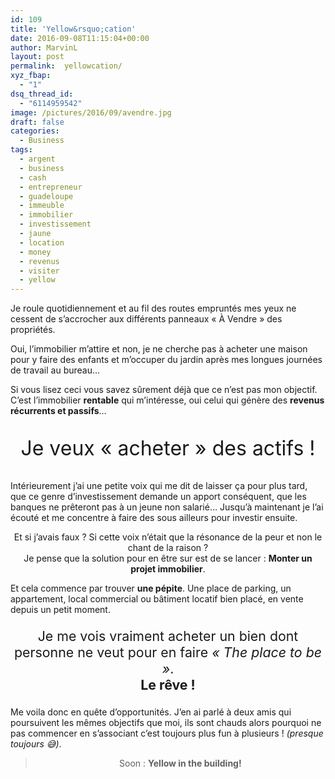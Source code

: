 ```yaml
---
id: 109
title: 'Yellow&rsquo;cation'
date: 2016-09-08T11:15:04+00:00
author: MarvinL
layout: post
permalink:  yellowcation/
xyz_fbap:
  - "1"
dsq_thread_id:
  - "6114959542"
image: /pictures/2016/09/avendre.jpg
draft: false
categories:
  - Business
tags:
  - argent
  - business
  - cash
  - entrepreneur
  - guadeloupe
  - immeuble
  - immobilier
  - investissement
  - jaune
  - location
  - money
  - revenus
  - visiter
  - yellow
---
```

Je roule quotidiennement et au fil des routes empruntés mes yeux ne cessent de s&rsquo;accrocher aux différents panneaux « À Vendre » des propriétés.
  
Oui, l&rsquo;immobilier m&rsquo;attire et non, je ne cherche pas à acheter une maison pour y faire des enfants et m&rsquo;occuper du jardin après mes longues journées de travail au bureau&#8230;
  
Si vous lisez ceci vous savez sûrement déjà que ce n&rsquo;est pas mon objectif. C&rsquo;est l&rsquo;immobilier **rentable** qui m&rsquo;intéresse, oui celui qui génère des **revenus récurrents et passifs**&#8230;

<p style="text-align: center;font-size:24pt;">
  Je veux « acheter » des actifs !
</p>

Intérieurement j&rsquo;ai une petite voix qui me dit de laisser ça pour plus tard, que ce genre d&rsquo;investissement demande un apport conséquent, que les banques ne prêteront pas à un jeune non salarié&#8230; Jusqu’à maintenant je l&rsquo;ai écouté et me concentre à faire des sous ailleurs pour investir ensuite.

<p style="text-align: center;">
  Et si j&rsquo;avais faux ? Si cette voix n&rsquo;était que la résonance de la peur et non le chant de la raison ?<br /> Je pense que la solution pour en être sur est de se lancer : <strong>Monter un projet immobilier</strong>.
</p>

Et cela commence par trouver **une pépite**. Une place de parking, un appartement, local commercial ou bâtiment locatif bien placé, en vente depuis un petit moment.

<p style="text-align: center;font-size:16pt;">
  Je me vois vraiment acheter un bien dont personne ne veut pour en faire <em>« The place to be »</em>.<br /> <strong>Le rêve !</strong>
</p>

Me voila donc en quête d&rsquo;opportunités. J&rsquo;en ai parlé à deux amis qui poursuivent les mêmes objectifs que moi, ils sont chauds alors pourquoi ne pas commencer en s&rsquo;associant c&rsquo;est toujours plus fun à plusieurs ! _(presque toujours 😅)_.

> <p style="text-align: center;">
>   Soon : <strong>Yellow in the building!</strong>
> </p>

